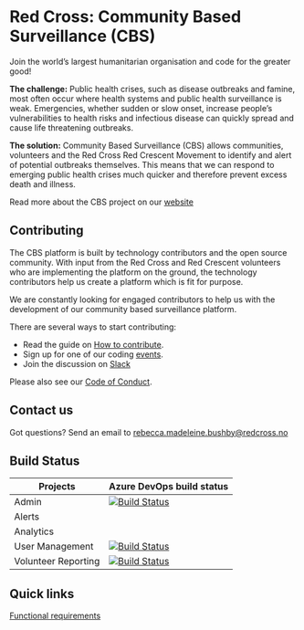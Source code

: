 # Red Cross: Community Based Surveillance (CBS)

Join the world’s largest humanitarian organisation and code for the greater good!

**The challenge:**
Public health crises, such as disease outbreaks and famine, most often occur where health systems and public health surveillance is weak. Emergencies, whether sudden or slow onset, increase people’s vulnerabilities to health risks and infectious disease can quickly spread and cause life threatening outbreaks.

**The solution:**
Community Based Surveillance (CBS) allows communities, volunteers and the Red Cross Red Crescent Movement to identify and alert of potential outbreaks themselves. This means that we can respond to emerging public health crises much quicker and therefore prevent excess death and illness.

Read more about the CBS project on our [website](https://cbsrc.org/)

## Contributing

The CBS platform is built by technology contributors and the open source community. With input from the Red Cross and Red Crescent volunteers who are implementing the platform on the ground, the technology contributors help us create a platform which is fit for purpose.

We are constantly looking for engaged contributors to help us with the development of our community based surveillance platform.

There are several ways to start contributing:
* Read the guide on [How to contribute](https://github.com/IFRCGo/cbs/wiki/How-to-contribute).
* Sign up for one of our coding [events](https://cbsrc.org/contribute/events/).
* Join the discussion on [Slack](https://cbsv2.slack.com/)

Please also see our [Code of Conduct](CODE_OF_CONDUCT.md).

## Contact us

Got questions? Send an email to rebecca.madeleine.bushby@redcross.no 

## Build Status

| Projects  | Azure DevOps build status  |
| --------- | -------------------------- |
| Admin  | [![Build Status](https://cbsrc.visualstudio.com/cbs/_apis/build/status/Admin%20CI)](https://cbsrc.visualstudio.com/cbs/_build/latest?definitionId=4) |
| Alerts  | |
| Analytics  |  |
| User Management  | [![Build Status](https://cbsrc.visualstudio.com/cbs/_apis/build/status/User%20Management%20CI)](https://cbsrc.visualstudio.com/cbs/_build/latest?definitionId=3) |
| Volunteer Reporting  | [![Build Status](https://cbsrc.visualstudio.com/cbs/_apis/build/status/Voluntenteer%20Reporting%20CI)](https://cbsrc.visualstudio.com/cbs/_build/latest?definitionId=1) |

## Quick links
[Functional requirements](https://github.com/IFRCGo/cbs/blob/master/Documentation/Requirements/CBS%20Functional%20requirements%20and%20technology%20blueprint-2.pdf)
